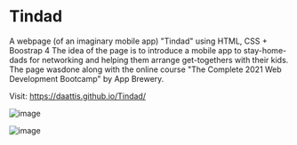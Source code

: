 # Tindad
A webpage (of an imaginary mobile app) "Tindad" using HTML, CSS + Boostrap 4
The idea of the page is to introduce a mobile app to stay-home-dads for networking and helping them arrange get-togethers with their kids. 
The page wasdone along with the online course "The Complete 2021 Web Development Bootcamp" by App Brewery.

Visit: https://daattis.github.io/Tindad/

![image](https://user-images.githubusercontent.com/70023773/116846719-9f1edc80-abf1-11eb-9ad6-104e049399fb.png)

![image](https://user-images.githubusercontent.com/70023773/116983928-57708180-acd3-11eb-8349-97370d049a54.png)
